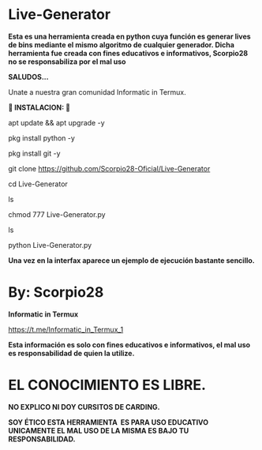 # Live-Generator

__Esta es una herramienta creada en python cuya función es generar lives de bins mediante el mismo algoritmo de cualquier generador. Dicha herramienta fue creada con fines educativos e informativos, Scorpio28 no se responsabiliza por el mal uso__

__SALUDOS...__

Unate a nuestra gran comunidad Informatic in Termux.

__🦂 INSTALACION: 🦂__

apt update && apt upgrade -y

pkg install python -y

pkg install git -y

git clone https://github.com/Scorpio28-Oficial/Live-Generator

cd Live-Generator

ls

chmod 777 Live-Generator.py

ls

python Live-Generator.py

__Una vez en la interfax aparece un ejemplo de ejecución bastante sencillo.__

# By: Scorpio28

__Informatic in Termux__

https://t.me/Informatic_in_Termux_1


__Esta información es solo con fines educativos e informativos, el mal uso es responsabilidad de quien la utilize.__

# EL CONOCIMIENTO ES LIBRE.


__NO EXPLICO NI DOY CURSITOS DE CARDING.__

__SOY ÉTICO ESTA HERRAMIENTA  ES PARA USO EDUCATIVO UNICAMENTE EL MAL USO DE LA MISMA ES BAJO TU RESPONSABILIDAD.__
